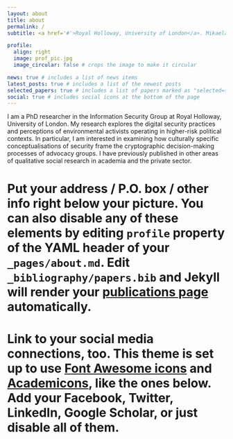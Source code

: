 ```yaml
---
layout: about
title: about
permalink: /
subtitle: <a href='#'>Royal Holloway, University of London</a>. Mikaela.brough.2022@live.rhul.ac.uk.

profile:
  align: right
  image: prof_pic.jpg
  image_circular: false # crops the image to make it circular

news: true # includes a list of news items
latest_posts: true # includes a list of the newest posts
selected_papers: true # includes a list of papers marked as "selected={true}"
social: true # includes social icons at the bottom of the page
---
```


I am a PhD researcher in the Information Security Group at Royal Holloway, University of London. My research explores the digital security practices and perceptions of environmental activists operating in higher-risk political contexts. In particular, I am interested in examining how culturally specific conceptualisations of security frame the cryptographic decision-making processes of advocacy groups. I have previously published in other areas of qualitative social research in academia and the private sector.

# Put your address / P.O. box / other info right below your picture. You can also disable any of these elements by editing `profile` property of the YAML header of your `_pages/about.md`. Edit `_bibliography/papers.bib` and Jekyll will render your [publications page](/al-folio/publications/) automatically.

# Link to your social media connections, too. This theme is set up to use [Font Awesome icons](https://fontawesome.com/) and [Academicons](https://jpswalsh.github.io/academicons/), like the ones below. Add your Facebook, Twitter, LinkedIn, Google Scholar, or just disable all of them.
